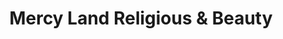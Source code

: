 ---
title: "Mercy Land Religious & Beauty"
url: /brooklyn/mercy-land-religious-and-beauty/
shop: religion
---